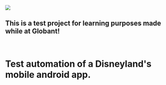 <img src='https://res.cloudinary.com/dnw4kirdp/image/upload/c_limit,h_126,r_30,w_600/v1680760059/globant-vector-logo_kjrxj3.png'></img>

<h2> This is a test project for learning purposes made while at Globant! </h2>
<br/>

# Test automation of a Disneyland's mobile android app.
